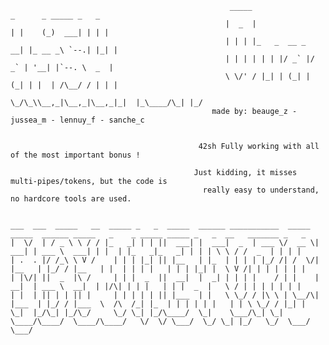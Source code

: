                                                      _____                 _      _ _____ _   _
                                                    |  _  |               | |    (_)  ___| | | |
                                                    | | | |_   _  __ _  __| |_ __ _\ `--.| |_| |
                                                    | | | | | | |/ _` |/ _` | '__| |`--. \  _  |
                                                    \ \/' / |_| | (_| | (_| | |  | /\__/ / | | |
                                                     \_/\_\\__,_|\__,_|\__,_|_|  |_\____/\_| |_/
                                                 made by: beauge_z - jussea_m - lennuy_f - sanche_c


                                              42sh Fully working with all of the most important bonus !

                                             Just kidding, it misses multi-pipes/tokens, but the code is
                                               really easy to understand, no hardcore tools are used.


    ___  ___  _____   __  _____ _   _  _____  ______ ___________  _____  _____  ______ _____   _    _ _____ _____ _   _  __   _______ _   _ 
    |  \/  | / _ \ \ / / |_   _| | | ||  ___| |  ___|  _  | ___ \/  __ \|  ___| | ___ \  ___| | |  | |_   _|_   _| | | | \ \ / /  _  | | | |
    | .  . |/ /_\ \ V /    | | | |_| || |__   | |_  | | | | |_/ /| /  \/| |__   | |_/ / |__   | |  | | | |   | | | |_| |  \ V /| | | | | | |
    | |\/| ||  _  |\ /     | | |  _  ||  __|  |  _| | | | |    / | |    |  __|  | ___ \  __|  | |/\| | | |   | | |  _  |   \ / | | | | | | |
    | |  | || | | || |     | | | | | || |___  | |   \ \_/ / |\ \ | \__/\| |___  | |_/ / |___  \  /\  /_| |_  | | | | | |   | | \ \_/ / |_| |
    \_|  |_/\_| |_/\_/     \_/ \_| |_/\____/  \_|    \___/\_| \_| \____/\____/  \____/\____/   \/  \/ \___/  \_/ \_| |_/   \_/  \___/ \___/ 
                                                                                                                                        
                                                                                                                                        


